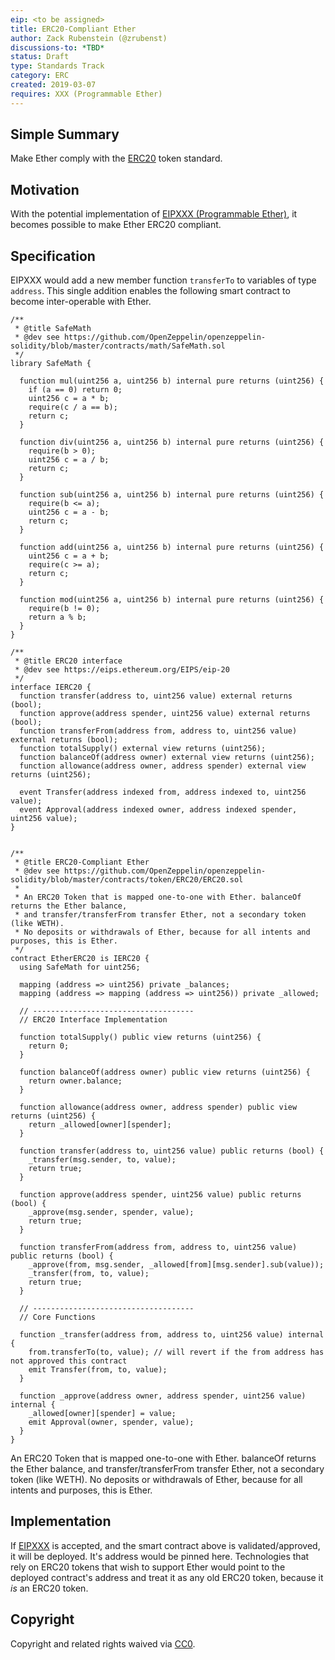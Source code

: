 ```yaml
---
eip: <to be assigned>
title: ERC20-Compliant Ether
author: Zack Rubenstein (@zrubenst)
discussions-to: *TBD*
status: Draft
type: Standards Track
category: ERC
created: 2019-03-07
requires: XXX (Programmable Ether)
---
```


## Simple Summary
Make Ether comply with the [ERC20](https://eips.ethereum.org/EIPS/eip-20) token standard.

## Motivation
With the potential implementation of [EIPXXX (Programmable Ether)](https://eips.ethereum.org/EIPS/eip-20), it becomes possible to make Ether ERC20 compliant.

## Specification

EIPXXX would add a new member function `transferTo` to variables of type `address`. This single addition enables the following smart contract to become inter-operable with Ether.

```
/**
 * @title SafeMath
 * @dev see https://github.com/OpenZeppelin/openzeppelin-solidity/blob/master/contracts/math/SafeMath.sol
 */
library SafeMath {

  function mul(uint256 a, uint256 b) internal pure returns (uint256) {
    if (a == 0) return 0;
    uint256 c = a * b;
    require(c / a == b);
    return c;
  }

  function div(uint256 a, uint256 b) internal pure returns (uint256) {
    require(b > 0);
    uint256 c = a / b;
    return c;
  }

  function sub(uint256 a, uint256 b) internal pure returns (uint256) {
    require(b <= a);
    uint256 c = a - b;
    return c;
  }

  function add(uint256 a, uint256 b) internal pure returns (uint256) {
    uint256 c = a + b;
    require(c >= a);
    return c;
  }

  function mod(uint256 a, uint256 b) internal pure returns (uint256) {
    require(b != 0);
    return a % b;
  }
}

/**
 * @title ERC20 interface
 * @dev see https://eips.ethereum.org/EIPS/eip-20
 */
interface IERC20 {
  function transfer(address to, uint256 value) external returns (bool);
  function approve(address spender, uint256 value) external returns (bool);
  function transferFrom(address from, address to, uint256 value) external returns (bool);
  function totalSupply() external view returns (uint256);
  function balanceOf(address owner) external view returns (uint256);
  function allowance(address owner, address spender) external view returns (uint256);

  event Transfer(address indexed from, address indexed to, uint256 value);
  event Approval(address indexed owner, address indexed spender, uint256 value);
}


/**
 * @title ERC20-Compliant Ether
 * @dev see https://github.com/OpenZeppelin/openzeppelin-solidity/blob/master/contracts/token/ERC20/ERC20.sol
 *
 * An ERC20 Token that is mapped one-to-one with Ether. balanceOf returns the Ether balance, 
 * and transfer/transferFrom transfer Ether, not a secondary token (like WETH).
 * No deposits or withdrawals of Ether, because for all intents and purposes, this is Ether.
 */
contract EtherERC20 is IERC20 {
  using SafeMath for uint256;

  mapping (address => uint256) private _balances;
  mapping (address => mapping (address => uint256)) private _allowed;

  // ------------------------------------
  // ERC20 Interface Implementation

  function totalSupply() public view returns (uint256) {
    return 0;
  }

  function balanceOf(address owner) public view returns (uint256) {
    return owner.balance;
  }

  function allowance(address owner, address spender) public view returns (uint256) {
    return _allowed[owner][spender];
  }

  function transfer(address to, uint256 value) public returns (bool) {
    _transfer(msg.sender, to, value);
    return true;
  }

  function approve(address spender, uint256 value) public returns (bool) {
    _approve(msg.sender, spender, value);
    return true;
  }

  function transferFrom(address from, address to, uint256 value) public returns (bool) {
    _approve(from, msg.sender, _allowed[from][msg.sender].sub(value));
    _transfer(from, to, value);
    return true;
  }

  // ------------------------------------
  // Core Functions

  function _transfer(address from, address to, uint256 value) internal {
    from.transferTo(to, value); // will revert if the from address has not approved this contract
    emit Transfer(from, to, value);
  }

  function _approve(address owner, address spender, uint256 value) internal {
    _allowed[owner][spender] = value;
    emit Approval(owner, spender, value);
  }
}
```

An ERC20 Token that is mapped one-to-one with Ether. balanceOf returns the Ether balance, and transfer/transferFrom transfer Ether, not a secondary token (like WETH). No deposits or withdrawals of Ether, because for all intents and purposes, this is Ether.

## Implementation

If [EIPXXX]() is accepted, and the smart contract above is validated/approved, it will be deployed. It's address would be pinned here. Technologies that rely on ERC20 tokens that wish to support Ether would point to the deployed contract's address and treat it as any old ERC20 token, because it *is* an ERC20 token.

## Copyright
Copyright and related rights waived via [CC0](https://creativecommons.org/publicdomain/zero/1.0/).
